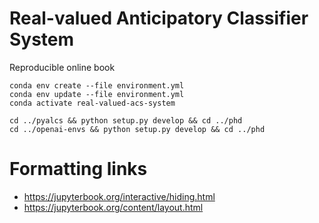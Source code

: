 # Real-valued Anticipatory Classifier System
Reproducible online book

    conda env create --file environment.yml
    conda env update --file environment.yml
    conda activate real-valued-acs-system

    cd ../pyalcs && python setup.py develop && cd ../phd 
    cd ../openai-envs && python setup.py develop && cd ../phd

# Formatting links
- https://jupyterbook.org/interactive/hiding.html
- https://jupyterbook.org/content/layout.html